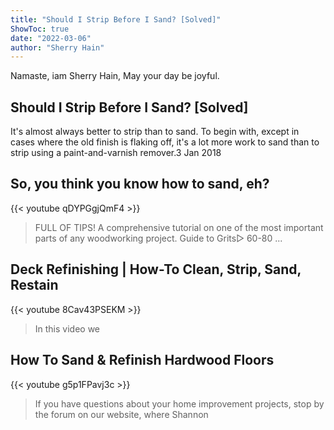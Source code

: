 ```yaml
---
title: "Should I Strip Before I Sand? [Solved]"
ShowToc: true 
date: "2022-03-06"
author: "Sherry Hain" 
---
```


Namaste, iam Sherry Hain, May your day be joyful.
## Should I Strip Before I Sand? [Solved]
It's almost always better to strip than to sand. To begin with, except in cases where the old finish is flaking off, it's a lot more work to sand than to strip using a paint-and-varnish remover.3 Jan 2018

## So, you think you know how to sand, eh?
{{< youtube qDYPGgjQmF4 >}}
>FULL OF TIPS! A comprehensive tutorial on one of the most important parts of any woodworking project. Guide to Grits▻ 60-80 ...

## Deck Refinishing | How-To Clean, Strip, Sand, Restain
{{< youtube 8Cav43PSEKM >}}
>In this video we 

## How To Sand & Refinish Hardwood Floors
{{< youtube g5p1FPavj3c >}}
>If you have questions about your home improvement projects, stop by the forum on our website, where Shannon 

